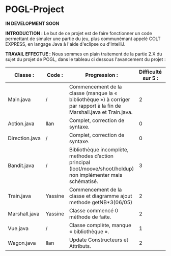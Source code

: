 # POGL-Project

******IN DEVELOPMENT SOON******


**INTRODUCTION :**
Le but de ce projet est de faire fonctionner un code permettant de simuler une partie du jeu, plus communémant appelé COLT EXPRESS, en langage Java à l'aide d'eclipse ou d'IntelliJ.

**TRAVAIL EFFECTUE :**
Nous sommes en plain traitement de la partie 2.X du sujet du projet de POGL, dans le tableau ci dessous l'avancement du projet :


Classe : |	Code : |	Progression : |	Difficulté sur 5 : | Compléter/Corriger : |
---------|---------|----------------|--------------------|----------------------|                  
Main.java |	/	|Commencement de la classe (manque la « bibliothèque ») à corriger par rapport à la fin de Marshall.java et Train.java. |	2| [ ]
Action.java |	Ilan	|Complet, correction de syntaxe. |	0| [x]
Direction.java |	/|	Complet, correction de syntaxe. |	0| [x]
Bandit.java |	/	|Bibliothèque incomplète, methodes d’action principal (loot/moove/shoot/holdup) non implémenter mais schématisé. |	3| [ ]
Train.java |	Yassine|	Commencement de la classe et diagramme ajout methode getNB*3(06/05) |	2| [ ]
Marshall.java |	Yassine	|Classe commencé 0 méthode de faite. |	2| [ ]
Vue.java |	/	|Classe complète, manque « bibliothèque ». |	1| [ ]
Wagon.java | Ilan | Update Constructeurs et Attributs. | 2 | [ ]
